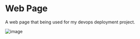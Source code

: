 # Web Page

A web page that being used for my devops deployment project.

![image](https://github.com/user-attachments/assets/a2a82cc2-c49a-4858-9ada-3bcd1264db36)
